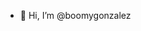 - 👋 Hi, I’m @boomygonzalez
<!---
boomygonzalez/boomygonzalez is a ✨ special ✨ repository because its `README.md` (this file) appears on your GitHub profile.
You can click the Preview link to take a look at your changes.
--->
